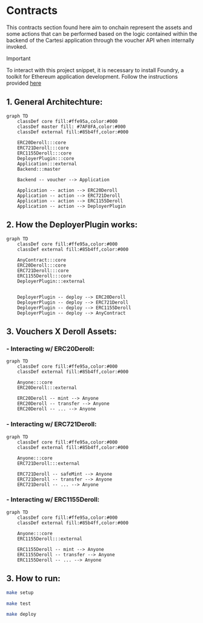 # Contracts

This contracts section found here aim to onchain represent the assets and some actions that can be performed based on the logic contained within the backend of the Cartesi application through the voucher API when internally invoked.

> [!IMPORTANT]
> To interact with this project snippet, it is necessary to install Foundry, a toolkit for Ethereum application development. Follow the instructions provided [here](https://getfoundry.sh/)

## 1. General Architechture:

```mermaid
graph TD
    classDef core fill:#ffe95a,color:#000
    classDef master fill: #7AF8FA,color:#000
    classDef external fill:#85b4ff,color:#000

    ERC20Deroll:::core
    ERC721Deroll:::core
    ERC1155Deroll:::core
    DeployerPlugin:::core
    Application:::external
    Backend:::master

    Backend -- voucher --> Application

    Application -- action --> ERC20Deroll
    Application -- action --> ERC721Deroll
    Application -- action --> ERC1155Deroll
    Application -- action --> DeployerPlugin
```

## 2. How the DeployerPlugin works:

```mermaid
graph TD
    classDef core fill:#ffe95a,color:#000
    classDef external fill:#85b4ff,color:#000

    AnyContract:::core
    ERC20Deroll:::core
    ERC721Deroll:::core
    ERC1155Deroll:::core
    DeployerPlugin:::external


    DeployerPlugin -- deploy --> ERC20Deroll
    DeployerPlugin -- deploy --> ERC721Deroll
    DeployerPlugin -- deploy --> ERC1155Deroll
    DeployerPlugin -- deploy --> AnyContract
```

## 3. Vouchers X Deroll Assets:

### - Interacting w/ ERC20Deroll: 

```mermaid
graph TD
    classDef core fill:#ffe95a,color:#000
    classDef external fill:#85b4ff,color:#000

    Anyone:::core
    ERC20Deroll:::external

    ERC20Deroll -- mint --> Anyone
    ERC20Deroll -- transfer --> Anyone
    ERC20Deroll -- ... --> Anyone
```

### - Interacting w/ ERC721Deroll:

```mermaid
graph TD
    classDef core fill:#ffe95a,color:#000
    classDef external fill:#85b4ff,color:#000

    Anyone:::core
    ERC721Deroll:::external

    ERC721Deroll -- safeMint --> Anyone
    ERC721Deroll -- transfer --> Anyone
    ERC721Deroll -- ... --> Anyone
```

### - Interacting w/ ERC1155Deroll:

```mermaid
graph TD
    classDef core fill:#ffe95a,color:#000
    classDef external fill:#85b4ff,color:#000

    Anyone:::core
    ERC1155Deroll:::external

    ERC1155Deroll -- mint --> Anyone
    ERC1155Deroll -- transfer --> Anyone
    ERC1155Deroll -- ... --> Anyone
```

## 3. How to run:

```bash
make setup
```

```bash
make test
```

```bash
make deploy
```
